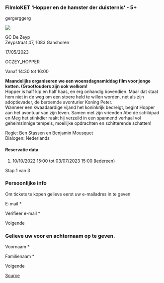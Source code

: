 ### FilmloKET 'Hopper en de hamster der duisternis' - 5+

gergerggerg

![](https://s3-eu-west-1.amazonaws.com/os-kwdo/prod/vgc/images/activity/633d870343193_WS1510_-_FL_-_hopper-kaal-kaal-1=OK.jpg)

GC De Zeyp  
Zeypstraat 47, 1083 Ganshoren

17/05/2023

GCZEY\_HOPPER

Vanaf 14:30 tot 16:00

**Maandelijks organiseren we een woensdagnamiddag film voor jonge ketten. (Groot)ouders zijn ook welkom!**  
Hopper is half kip en half haas, en erg onhandig bovendien. Maar dat staat hem niet in de weg om een stoere held te willen worden, net als zijn adoptievader, de beroemde avonturier Koning Peter.  
Wanneer een kwaadaardige vijand het koninkrijk bedreigt, begint Hopper aan het avontuur van zijn leven. Samen met zijn vrienden Abe de schildpad en Meg het stinkdier raakt hij verzeild in een spannend verhaal vol geheimzinnige tempels, moeilijke opdrachten en schitterende schatten!  
  
  
Regie: Ben Stassen en Benjamin Mousquet  
Dialogen: Nederlands  
  

#### Reservatie data

1.  10/10/2022 15:00 tot 03/07/2023 15:00 (Iedereen)

Stap 1 van 3

    

### Persoonlijke info

Om tickets te kopen gelieve eerst uw e-mailadres in te geven

  

E-mail \* 

Verifieer e-mail \* 

Volgende

### Gelieve uw voor en achternaam op te geven.

Voornaam \* 

Familienaam \* 

Volgende

[Source](https://tickets.vgc.be/ticketingActivity/subscribe/GCZEY_HOPPER)